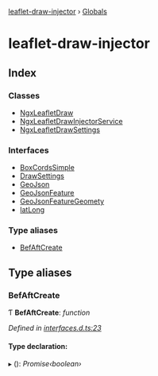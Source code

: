[leaflet-draw-injector](README.md) › [Globals](globals.md)

# leaflet-draw-injector

## Index

### Classes

* [NgxLeafletDraw](classes/ngxleafletdraw.md)
* [NgxLeafletDrawInjectorService](classes/ngxleafletdrawinjectorservice.md)
* [NgxLeafletDrawSettings](classes/ngxleafletdrawsettings.md)

### Interfaces

* [BoxCordsSimple](interfaces/boxcordssimple.md)
* [DrawSettings](interfaces/drawsettings.md)
* [GeoJson](interfaces/geojson.md)
* [GeoJsonFeature](interfaces/geojsonfeature.md)
* [GeoJsonFeatureGeomety](interfaces/geojsonfeaturegeomety.md)
* [latLong](interfaces/latlong.md)

### Type aliases

* [BefAftCreate](globals.md#befaftcreate)

## Type aliases

###  BefAftCreate

Ƭ **BefAftCreate**: *function*

*Defined in [interfaces.d.ts:23](https://github.com/OpenCIAg/Ngx-Leaflet-Draw-Injector/blob/786aed6/projects/ngx-leaflet-draw-injector/src/lib/interfaces.d.ts#L23)*

#### Type declaration:

▸ (): *Promise‹boolean›*
